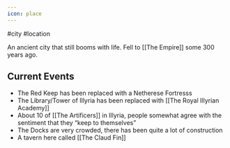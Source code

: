 ```yaml
---
icon: place 
---
```

#city #location 

An ancient city that still booms with life. Fell to [[The Empire]] some 300 years ago.

## Current Events
- The Red Keep has been replaced with a Netherese Fortresss 
- The Library/Tower of Illyria has been replaced with [[The Royal Illyrian Academy]]
- About 10 of  [[The Artificers]] in Illyria, people somewhat agree with the sentiment that they “keep to themselves”
- The Docks are very crowded, there has been quite a lot of construction
- A tavern here called [[The Claud Fin]]